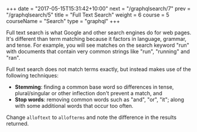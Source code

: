 +++
date = "2017-05-15T15:31:42+10:00"
next = "/graphqlsearch/7"
prev = "/graphqlsearch/5"
title = "Full Text Search"
weight = 6
course = 5
courseName = "Search"
type = "graphql"
+++

Full text search is what Google and other search engines do for web pages. It's
different than term matching because it factors in language, grammar, and tense.
For example, you will see matches on the search keyword "run" with documents 
that contain very common strings like "run", "running" and "ran".

Full text search does not match terms exactly, but instead makes use of the
following techniques:

- **Stemming**: finding a common base word so differences in tense, plural/singular
  or other inflection don't prevent a match, and
- **Stop words**: removing common words such as "and", "or", "it"; along with
 some additional words that occur too often.

Change `alloftext` to `allofterms` and note the difference in the results returned.
